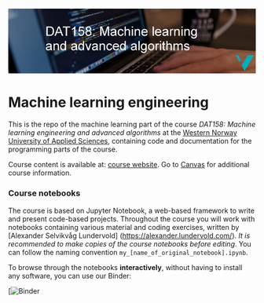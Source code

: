 ![DAT158 logo](./assets/DAT158-logo.png)

# Machine learning engineering

This is the repo of the machine learning part of the course _DAT158: Machine learning engineering and advanced algorithms_ at the [Western Norway University of Applied Sciences](https://www.hvl.no/en/studies-at-hvl/study-programmes/course/dat158), containing code and documentation for the programming parts of the course.

Course content is available at: [course website](https://skaliy.no/DAT158-ML-21/). Go to [Canvas](https://hvl.instructure.com/courses/17226) for additional course information.


### Course notebooks
The course is based on Jupyter Notebook, a web-based framework to write and present code-based projects.
Throughout the course you will work with notebooks containing various material and coding exercises, written by [Alexander Selvikvåg Lundervold] (https://alexander.lundervold.com/). _It is recommended to make copies of the course notebooks before editing_. You can follow the naming convention `my_[name_of_original_notebook].ipynb`.

To browse through the notebooks **interactively**, without having to install any software, you can use our Binder:

[![Binder](TODO)<br>
